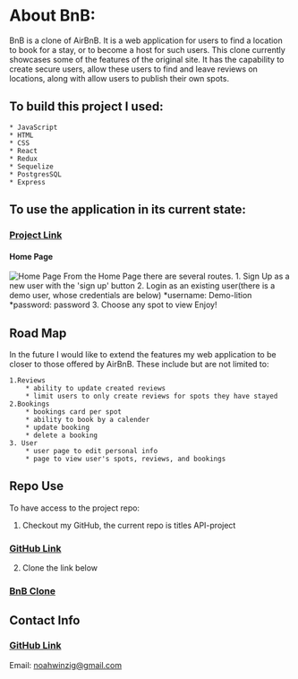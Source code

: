 # About BnB: #

BnB is a clone of AirBnB. It is a web application for users to find a location to book for a stay, or to become a host for such users. This clone currently showcases some of the features of the original site. It has the capability to create secure users, allow these users to find and leave reviews on locations, along with allow users to publish their own spots.

## To build this project I used: ##
    * JavaScript
    * HTML
    * CSS
    * React
    * Redux
    * Sequelize
    * PostgresSQL
    * Express

## To use the application in its current state: ##
### [Project Link](https://bnb-project.herokuapp.com/) ###
#### Home Page ####
![Home Page](/assets/Screen%20Shot%202022-10-23%20at%209.27.23%20PM.png)
From the Home Page there are several routes.
    1. Sign Up as a new user with the 'sign up' button
    2. Login as an existing user(there is a demo user, whose credentials are below)
        *username: Demo-lition
        *password: password
    3. Choose any spot to view
Enjoy!


## Road Map ##
In the future I would like to extend the features my web application to be closer to those offered by AirBnB.
    These include but are not limited to:

    1.Reviews
        * ability to update created reviews
        * limit users to only create reviews for spots they have stayed
    2.Bookings
        * bookings card per spot
        * ability to book by a calender
        * update booking
        * delete a booking
    3. User
        * user page to edit personal info
        * page to view user's spots, reviews, and bookings

## Repo Use ##
To have access to the project repo:
1. Checkout my GitHub, the current repo is titles API-project

### [GitHub Link](https://github.com/nwinzig) ###

2. Clone the link below

### [BnB Clone](https://github.com/nwinzig/API-project.git) ###


## Contact Info ##
### [GitHub Link](https://github.com/nwinzig) ###
Email: noahwinzig@gmail.com
